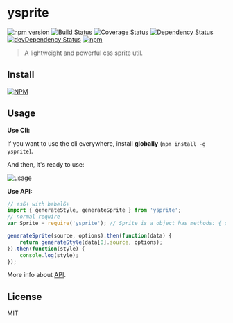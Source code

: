 # ysprite

[![npm version](https://badge.fury.io/js/ysprite.svg)](https://badge.fury.io/js/ysprite)
[![Build Status](https://travis-ci.org/creeperyang/ysprite.svg?branch=master)](https://travis-ci.org/creeperyang/ysprite)
[![Coverage Status](https://coveralls.io/repos/github/creeperyang/ysprite/badge.svg?branch=master)](https://coveralls.io/github/creeperyang/ysprite?branch=master)
[![Dependency Status](https://david-dm.org/creeperyang/ysprite.svg)](https://david-dm.org/creeperyang/ysprite)
[![devDependency Status](https://david-dm.org/creeperyang/ysprite/dev-status.svg)](https://david-dm.org/creeperyang/ysprite#info=devDependencies)
[![npm](https://img.shields.io/npm/dm/ysprite.svg)](https://www.npmjs.com/package/ysprite)

> A lightweight and powerful css sprite util.

## Install

[![NPM](https://nodei.co/npm/ysprite.png?downloads=true&downloadRank=true&stars=true)](https://nodei.co/npm/ysprite/)

## Usage

**Use Cli:**

If you want to use the cli everywhere, install **globally** (`npm install -g ysprite`).

And then, it's ready to use:

![usage](https://cloud.githubusercontent.com/assets/8046480/13146118/2b79cffc-d68f-11e5-9f01-aab511aedc90.gif)

**Use API:**

```js
// es6+ with babel6+
import { generateStyle, generateSprite } from 'ysprite';
// normal require
var Sprite = require('ysprite'); // Sprite is a object has methods: { generateStyle, generateSprite }

generateSprite(source, options).then(function(data) {
    return generateStyle(data[0].source, options);
}).then(function(style) {
    console.log(style);
});
```

More info about [API](https://github.com/creeperyang/ysprite/wiki/API).

## License

MIT
